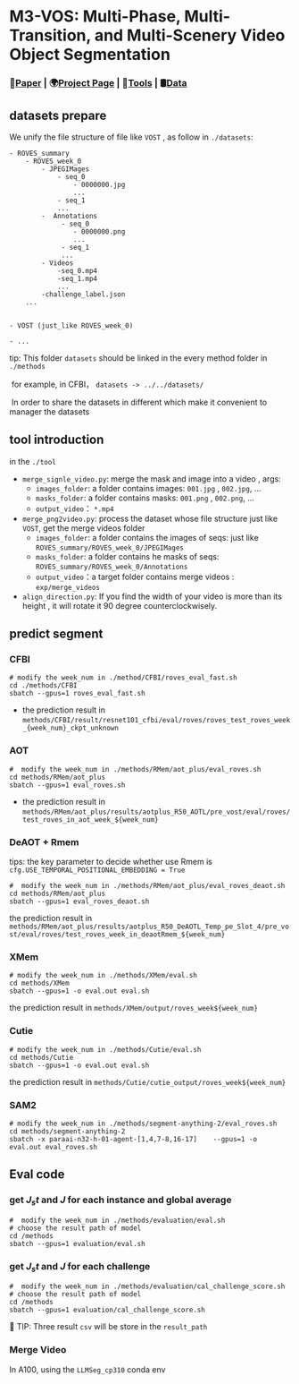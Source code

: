 # M3-VOS: Multi-Phase, Multi-Transition, and Multi-Scenery Video Object Segmentation
### 📝[Paper](https://arxiv.org/abs/2412.13803) | 🌍[Project Page](https://zixuan-chen.github.io/M-cube-VOS.github.io/) | 🤗[Tools](https://github.com/Lijiaxin0111/SemiAuto-Multi-Level-Annotation-Tool) | 🛢️[Data](https://drive.google.com/drive/folders/1qNSvE6dpkCHSs_8eZRo6vruLScCHl7oI?usp=sharing)


## datasets prepare 

We unify the file structure of file like `VOST` , as follow in `./datasets`:

```
- ROVES_summary
	- ROVES_week_0 
    	- JPEGIMages
      		- seq_0
        		- 0000000.jpg
        		...
      		- seq_1
      		...
    	-  Annotations
     		 - seq_0
        		- 0000000.png
       	 	    ...
      		 - seq_1
      		 ...
    	- Videos
      		-seq_0.mp4
      		-seq_1.mp4
    		...
		-challenge_label.json
	...
        
        
- VOST (just_like ROVES_week_0)

- ...
```

tip: This folder `datasets` should be linked in the every method folder in  `./methods` 

​	for example, in CFBI， `datasets -> ../../datasets/`

​	In order to share the datasets in different which make it convenient to manager the datasets



## tool introduction

in the `./tool`

- `merge_signle_video.py`:  merge the mask and image into a video  , args:
  - `images_folder`:  a folder contains images: `001.jpg`  , `002.jpg`, ...
  - `masks_folder`:  a folder contains masks: `001.png`  , `002.png`, ...
  - `output_video`： `*.mp4`
- `merge_png2video.py`: process the dataset whose file structure just like `VOST`, get the merge videos folder
  - `images_folder`:  a folder contains the images of seqs:  just like `ROVES_summary/ROVES_week_0/JPEGIMages `
  - `masks_folder`:  a folder contains he masks of  seqs: `ROVES_summary/ROVES_week_0/Annotations`
  - `output_video`：a target folder contains  merge videos : `exp/merge_videos`
- `align_direction.py`: If you find the width of your video is more than its height , it will rotate it 90 degree  counterclockwisely.



## predict segment

### CFBI

```
# modify the week_num in ./method/CFBI/roves_eval_fast.sh
cd ./methods/CFBI
sbatch --gpus=1 roves_eval_fast.sh 
```

- the prediction result in `methods/CFBI/result/resnet101_cfbi/eval/roves/roves_test_roves_week_{week_num}_ckpt_unknown`



### AOT

```
#  modify the week_num in ./methods/RMem/aot_plus/eval_roves.sh
cd methods/RMem/aot_plus
sbatch --gpus=1 eval_roves.sh
```

- the prediction result in `methods/RMem/aot_plus/results/aotplus_R50_AOTL/pre_vost/eval/roves/test_roves_in_aot_week_${week_num}`



### DeAOT + Rmem

tips: the key parameter to decide whether use Rmem is `cfg.USE_TEMPORAL_POSITIONAL_EMBEDDING = True`

```
#  modify the week_num in ./methods/RMem/aot_plus/eval_roves_deaot.sh
cd methods/RMem/aot_plus
sbatch --gpus=1 eval_roves_deaot.sh
```

the prediction result in `methods/RMem/aot_plus/results/aotplus_R50_DeAOTL_Temp_pe_Slot_4/pre_vost/eval/roves/test_roves_week_in_deaotRmem_${week_num}`


### XMem
```
# modify the week_num in ./methods/XMem/eval.sh
cd methods/XMem
sbatch --gpus=1 -o eval.out eval.sh
```
the prediction result in `methods/XMem/output/roves_week${week_num}`

### Cutie
```
# modify the week_num in ./methods/Cutie/eval.sh
cd methods/Cutie
sbatch --gpus=1 -o eval.out eval.sh
```
the prediction result in `methods/Cutie/cutie_output/roves_week${week_num}`

### SAM2
```
# modify the week_num in ./methods/segment-anything-2/eval_roves.sh
cd methods/segment-anything-2
sbatch -x paraai-n32-h-01-agent-[1,4,7-8,16-17]    --gpus=1 -o eval.out eval_roves.sh
```

## Eval code

### get  $J_st$ and $J$ for each instance and global average

```
#  modify the week_num in ./methods/evaluation/eval.sh 
# choose the result path of model
cd /methods
sbatch --gpus=1 evaluation/eval.sh 
```



### get $J_st$ and $J$ for each challenge

```
#  modify the week_num in ./methods/evaluation/cal_challenge_score.sh 
# choose the result path of model
cd /methods
sbatch --gpus=1 evaluation/cal_challenge_score.sh 
```



:rocket: TIP: Three result `csv` will be store in the `result_path`


### Merge Video

In A100, using the `LLMSeg_cp310` conda env